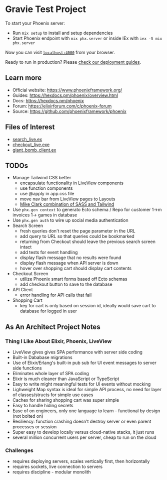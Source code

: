 # Gravie Test Project

To start your Phoenix server:

  * Run `mix setup` to install and setup dependencies
  * Start Phoenix endpoint with `mix phx.server` or inside IEx with `iex -S mix phx.server`

Now you can visit [`localhost:4000`](http://localhost:4000) from your browser.

Ready to run in production? Please [check our deployment guides](https://hexdocs.pm/phoenix/deployment.html).

## Learn more

  * Official website: https://www.phoenixframework.org/
  * Guides: https://hexdocs.pm/phoenix/overview.html
  * Docs: https://hexdocs.pm/phoenix
  * Forum: https://elixirforum.com/c/phoenix-forum
  * Source: https://github.com/phoenixframework/phoenix


## Files of Interest
* [search_live.ex](https://github.com/jshickey/gravie/blob/pagination/lib/gravie_web/live/checkout_live.ex)
* [checkout_live.exe](https://github.com/jshickey/gravie/blob/pagination/lib/gravie_web/live/checkout_live.ex)
* [giant_bomb_client.ex](https://github.com/jshickey/gravie/blob/pagination/test/gravie/giant_bomb_client_test.exs)

## TODOs
* Manage Tailwind CSS better
    * encapsulate functionality in LiveView components
    * use function components
    * use @apply in app.css file
    * move nav bar from LiveView pages to Layouts
    * [Mike Clark combination of SASS and Tailwind](https://pragmaticstudio.com/tutorials/using-tailwind-css-in-phoenix)
* Use `phx.gen context` to generato Ecto schema / Repo for customer 1->m invoices 1-> games in database
* Use `phx.gen auth` to wire up social media authentication
* Search Screen
    * fresh queries don't reset the page parameter in the URL
    * add query to URL so that queries could be bookmarked
    * returning from Checkout should leave the previous search screen intact
    * add tests for event handling
    * display flash message that no results were found
    * display flash message when API server is down
    * hover over shopping cart should display cart contents
* Checkout Screen
    * utilize Phoenix smart forms based off Ecto schemas
    * add checkout button to save to the database
* API Client
    * error handling for API calls that fail
* Shopping Cart
    * key for cart is only based on session id, ideally would save cart to database for logged in user
    
## As An Architect Project Notes
### Thing I Like About Elixir, Phoenix, LiveView
* LiveView gives gives SPA performance with server side coding
* Built-in Dababase migrations
* Use of Elixir/Erlang's built-in pub sub for UI event messages to server side functions
* Eliminates whole layer of SPA coding
* Elixir is much cleaner than JavaScript or TypeScript
* Easy to write might meaningful tests for UI events without mocking
* Lighweight Map syntax is ideal for simple API process, no need for layer of classes/structs for simple use cases
* Cachex for sharing shopping cart was super simple
* Easy to handle hiding secrets
* Ease of on engineers, only one language to learn - functional by design (not bolted on)
* Resiliency: function crashing doesn't destroy server or even parent processes or session
* Super easy to develop locally versus cloud-native stacks, it just runs
* several million concurrent users per server, cheap to run on the cloud

### Challenges
* requires deploying servers, scales vertically first, then horizontally
* requires sockets, live connection to servers
* requires discipline - modular monolith

